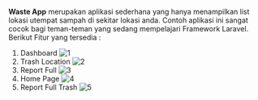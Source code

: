 __Waste App__ merupakan aplikasi sederhana yang hanya menampilkan list lokasi utempat sampah di sekitar lokasi anda.
Contoh aplikasi ini sangat cocok bagi teman-teman yang sedang mempelajari Framework Laravel. <br/> Berikut Fitur yang tersedia : <br/>
1. Dashboard
![1](https://github.com/yudifaturohman/wasteapp/assets/50742212/a3fa55fe-aef2-4189-a402-8cd6eb1a42e9)
2. Trash Location
![2](https://github.com/yudifaturohman/wasteapp/assets/50742212/3d195158-0651-4521-8558-8fe26aee2441)
3. Report Full
![3](https://github.com/yudifaturohman/wasteapp/assets/50742212/993005e0-6b8f-4874-8bdc-adde76e88156)
4. Home Page
![4](https://github.com/yudifaturohman/wasteapp/assets/50742212/a7cc8b06-6958-4cf4-a87f-fe08e6086f44)
5. Report Full Trash
![5](https://github.com/yudifaturohman/wasteapp/assets/50742212/ddd8a90c-89e1-4550-b466-903c2b86e43f)
